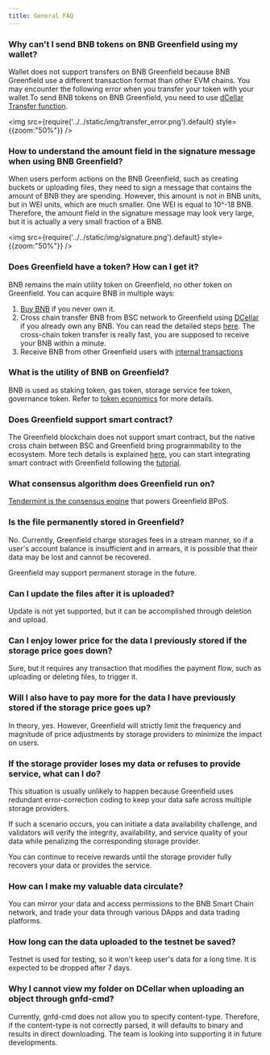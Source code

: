 ```yaml
---
title: General FAQ
---
```


### Why can't I send BNB tokens on BNB Greenfield using my wallet?
Wallet does not support transfers on BNB Greenfield because BNB Greenfield use a different transaction format than other EVM chains. You may encounter the following error when you transfer your token with your wallet.To send BNB tokens on BNB Greenfield, you need to use [dCellar Transfer function](../guide/getting-started/token-transfer.md#internal-transfers-within-greenfield).

<img
  src={require('../../static/img/transfer_error.png').default}
  style={{zoom:"50%"}}
/>

### How to understand the amount field in the signature message when using BNB Greenfield?
When users perform actions on the BNB Greenfield, such as creating buckets or uploading files, they need to sign a message that contains the amount of BNB they are spending. However, this amount is not in BNB units, but in WEI units, which are much smaller. One WEI is equal to 10^-18 BNB. Therefore, the amount field in the signature message may look very large, but it is actually a very small fraction of a BNB.

<img
  src={require('../../static/img/signature.png').default}
  style={{zoom:"50%"}}
/>

### Does Greenfield have a token? How can I get it?

BNB remains the main utility token on Greenfield, no other token on Greenfield.
You can acquire BNB in multiple ways:

1. [Buy BNB](https://www.binance.com/en/how-to-buy/bnb) if you never own it.
2. Cross chain transfer BNB from BSC network to Greenfield using [DCellar](https://dcellar.io/) if you already own any BNB. You can read the detailed steps [here](https://docs.nodereal.io/docs/dcellar-get-started). The cross-chain token transfer is really fast, you are supposed to receive your BNB within a minute.
3. Receive BNB from other Greenfield users with [internal transactions](../guide/getting-started/token-transfer.md#internal-transfers-within-greenfield)

### What is the utility of BNB on Greenfield?

BNB is used as staking token, gas token, storage service fee token, governance token. Refer to [token economics](../guide/core-concept/gas-fees.md)
for more details.

### Does Greenfield support smart contract?

The Greenfield blockchain does not support smart contract, but the native cross chain between BSC and Greenfield bring
programmability to the ecosystem. More tech details is explained [here](../guide/core-concept/programmability.md),
you can start integrating smart contract with Greenfield following the [tutorial](../tutorials/access-control/quick-start.mdx).

### What consensus algorithm does Greenfield run on?

[Tendermint is the consensus engine](https://blog.cosmos.network/tendermint-explained-bringing-bft-based-pos-to-the-public-blockchain-domain-f22e274a0fdb) that powers Greenfield BPoS.

### Is the file permanently stored in Greenfield?

No. Currently, Greenfield charge storages fees in a stream manner, so if a user's account balance is insufficient and in arrears, it is possible that their data may be lost and cannot be recovered.

Greenfield may support permanent storage in the future.

### Can I update the files after it is uploaded?

Update is not yet supported, but it can be accomplished through deletion and upload.

### Can I enjoy lower price for the data I previously stored if the storage price goes down?

Sure, but it requires any transaction that modifies the payment flow, such as uploading or deleting files, to trigger it.

### Will I also have to pay more for the data I have previously stored if the storage price goes up?

In theory, yes. However, Greenfield will strictly limit the frequency and magnitude of price adjustments by storage providers to minimize the impact on users.

### If the storage provider loses my data or refuses to provide service, what can I do?

This situation is usually unlikely to happen because Greenfield uses redundant error-correction coding to keep your data safe across multiple storage providers.

If such a scenario occurs, you can initiate a data availability challenge, and validators will verify the integrity, availability, and service quality of your data while penalizing the corresponding storage provider.

You can continue to receive rewards until the storage provider fully recovers your data or provides the service.

### How can I make my valuable data circulate?

You can mirror your data and access permissions to the BNB Smart Chain network, and trade your data through various DApps and data trading platforms.

### How long can the data uploaded to the testnet be saved?

Testnet is used for testing, so it won't keep user's data for a long time. It is expected to be dropped after 7 days.

### Why I cannot view my folder on DCellar when uploading an object through gnfd-cmd?

Currently, gnfd-cmd does not allow you to specify content-type. Therefore, if the content-type is not correctly parsed, it will defaults to binary and results in direct downloading. The team is looking into supporting it in future developments.


